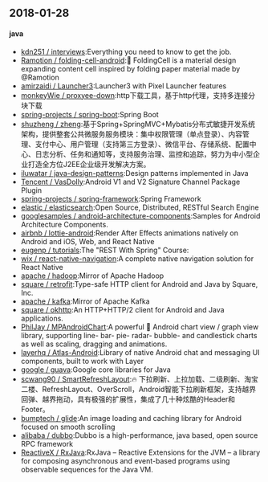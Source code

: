 ## 2018-01-28

#### java
* [kdn251 / interviews](https://github.com/kdn251/interviews):Everything you need to know to get the job.
* [Ramotion / folding-cell-android](https://github.com/Ramotion/folding-cell-android):📃 FoldingCell is a material design expanding content cell inspired by folding paper material made by @Ramotion
* [amirzaidi / Launcher3](https://github.com/amirzaidi/Launcher3):Launcher3 with Pixel Launcher features
* [monkeyWie / proxyee-down](https://github.com/monkeyWie/proxyee-down):http下载工具，基于http代理，支持多连接分块下载
* [spring-projects / spring-boot](https://github.com/spring-projects/spring-boot):Spring Boot
* [shuzheng / zheng](https://github.com/shuzheng/zheng):基于Spring+SpringMVC+Mybatis分布式敏捷开发系统架构，提供整套公共微服务服务模块：集中权限管理（单点登录）、内容管理、支付中心、用户管理（支持第三方登录）、微信平台、存储系统、配置中心、日志分析、任务和通知等，支持服务治理、监控和追踪，努力为中小型企业打造全方位J2EE企业级开发解决方案。
* [iluwatar / java-design-patterns](https://github.com/iluwatar/java-design-patterns):Design patterns implemented in Java
* [Tencent / VasDolly](https://github.com/Tencent/VasDolly):Android V1 and V2 Signature Channel Package Plugin
* [spring-projects / spring-framework](https://github.com/spring-projects/spring-framework):Spring Framework
* [elastic / elasticsearch](https://github.com/elastic/elasticsearch):Open Source, Distributed, RESTful Search Engine
* [googlesamples / android-architecture-components](https://github.com/googlesamples/android-architecture-components):Samples for Android Architecture Components.
* [airbnb / lottie-android](https://github.com/airbnb/lottie-android):Render After Effects animations natively on Android and iOS, Web, and React Native
* [eugenp / tutorials](https://github.com/eugenp/tutorials):The "REST With Spring" Course:
* [wix / react-native-navigation](https://github.com/wix/react-native-navigation):A complete native navigation solution for React Native
* [apache / hadoop](https://github.com/apache/hadoop):Mirror of Apache Hadoop
* [square / retrofit](https://github.com/square/retrofit):Type-safe HTTP client for Android and Java by Square, Inc.
* [apache / kafka](https://github.com/apache/kafka):Mirror of Apache Kafka
* [square / okhttp](https://github.com/square/okhttp):An HTTP+HTTP/2 client for Android and Java applications.
* [PhilJay / MPAndroidChart](https://github.com/PhilJay/MPAndroidChart):A powerful 🚀 Android chart view / graph view library, supporting line- bar- pie- radar- bubble- and candlestick charts as well as scaling, dragging and animations.
* [layerhq / Atlas-Android](https://github.com/layerhq/Atlas-Android):Library of native Android chat and messaging UI components, built to work with Layer
* [google / guava](https://github.com/google/guava):Google core libraries for Java
* [scwang90 / SmartRefreshLayout](https://github.com/scwang90/SmartRefreshLayout):🔥 下拉刷新、上拉加载、二级刷新、淘宝二楼、RefreshLayout、OverScroll，Android智能下拉刷新框架，支持越界回弹、越界拖动，具有极强的扩展性，集成了几十种炫酷的Header和 Footer。
* [bumptech / glide](https://github.com/bumptech/glide):An image loading and caching library for Android focused on smooth scrolling
* [alibaba / dubbo](https://github.com/alibaba/dubbo):Dubbo is a high-performance, java based, open source RPC framework
* [ReactiveX / RxJava](https://github.com/ReactiveX/RxJava):RxJava – Reactive Extensions for the JVM – a library for composing asynchronous and event-based programs using observable sequences for the Java VM.
